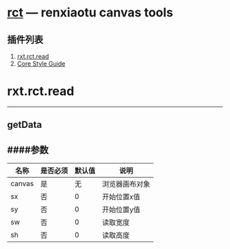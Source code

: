  [rct](https://jquery.com/) — renxiaotu canvas tools
==============

插件列表
--------------
1. [rxt.rct.read](#rxt.rct.read)
2. [Core Style Guide](https://contribute.jquery.org/style-guide/js/)

# rxt.rct.read
--------------
## getData

####参数
---
| 名称 | 是否必须 | 默认值 | 说明 |
|---------|--------|------|--------------|
| canvas | 是 | 无 | 浏览器画布对象 |
| sx | 否 | 0 | 开始位置x值 |
| sy | 否 | 0 | 开始位置y值 |
| sw | 否 | 0 | 读取宽度 |
| sh | 否 | 0 | 读取高度 |

